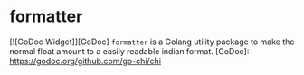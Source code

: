 # formatter
[![GoDoc Widget]][GoDoc]
`formatter` is a Golang utility package to make the normal float amount to a easily readable indian format. 
[GoDoc]: https://godoc.org/github.com/go-chi/chi
